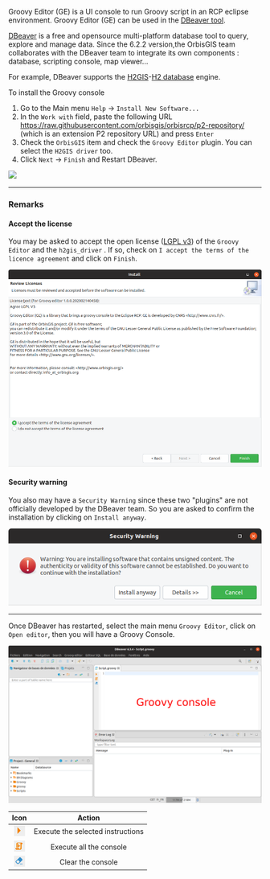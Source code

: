 Groovy Editor (GE) is a UI console to run Groovy script in an RCP eclipse environment.
Groovy Editor (GE) can be used in the [DBeaver tool](https://dbeaver.io/).

[DBeaver](https://dbeaver.io/) is a free and opensource multi-platform database tool to query, explore and manage data. Since the 6.2.2 version,the OrbisGIS team collaborates with the DBeaver team to integrate its own components : database, scripting console, map viewer...


For example, DBeaver supports the [H2GIS](http://h2gis.org/)-[H2 database](https://www.h2database.com/) engine. 


To install the Groovy console

1. Go to the Main menu `Help` -> `Install New Software...`
2. In the `Work with` field, paste the following URL https://raw.githubusercontent.com/orbisgis/orbisrcp/p2-repository/ (which is an extension P2 repository URL) and press `Enter`
3. Check the `OrbisGIS` item  and check  the `Groovy Editor` plugin.  You can select the `H2GIS driver` too.
4. Click `Next` -> `Finish` and Restart DBeaver.

![](https://github.com/orbisgis/geoclimate/blob/master/docs/resources/images/for_users/dbeaver_install_plugins.png)





------

### Remarks

#### Accept the license

You may be asked to accept the open license ([LGPL v3](https://www.gnu.org/licenses/lgpl-3.0.en.html)) of the `Groovy Editor` and the `h2gis_driver` . If so, check on `I accept the terms of the licence agreement` and click on `Finish`.

![dbeaver_accept_licence](https://github.com/orbisgis/geoclimate/blob/master/docs/resources/images/for_users/dbeaver_accept_licence.png)



#### Security warning

You also may have a `Security Warning` since these two "plugins" are not officially developed by the DBeaver team. So you are asked to confirm the installation by clicking on `Install anyway`.

![dbeaver_install_anyway](https://github.com/orbisgis/geoclimate/blob/master/docs/resources/images/for_users/dbeaver_install_anyway.png)

------



Once DBeaver has restarted, select the main menu `Groovy Editor`, click on `Open editor`, then you will have a Groovy Console.

![](https://github.com/orbisgis/geoclimate/blob/master/docs/resources/images/for_users/dbeaver_groovy_console_text.png)



|                             Icon                             |              Action               |
| :----------------------------------------------------------: | :-------------------------------: |
| ![dbeaver_groovy_console_execute](https://github.com/orbisgis/geoclimate/blob/master/docs/resources/images/for_users/dbeaver_groovy_console_execute.png) | Execute the selected instructions |
| ![dbeaver_groovy_console_execute_all](https://github.com/orbisgis/geoclimate/blob/master/docs/resources/images/for_users/dbeaver_groovy_console_execute_all.png) |      Execute all the console      |
| ![dbeaver_groovy_console_erase](https://github.com/orbisgis/geoclimate/blob/master/docs/resources/images/for_users/dbeaver_groovy_console_erase.png) |         Clear the console         |





